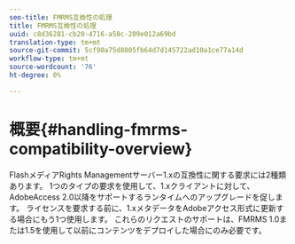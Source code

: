 ```yaml
---
seo-title: FMRMS互換性の処理
title: FMRMS互換性の処理
uuid: c8d36281-cb20-4716-a58c-209e012a69bd
translation-type: tm+mt
source-git-commit: 5cf90a75d8805fb64d7d145722ad10a1ce77a14d
workflow-type: tm+mt
source-wordcount: '76'
ht-degree: 0%

---
```



# 概要{#handling-fmrms-compatibility-overview}

FlashメディアRights Managementサーバー1.xの互換性に関する要求には2種類あります。 1つのタイプの要求を使用して、1.xクライアントに対して、AdobeAccess 2.0以降をサポートするランタイムへのアップグレードを促します。 ライセンスを要求する前に、1.xメタデータをAdobeアクセス形式に更新する場合にもう1つ使用します。 これらのリクエストのサポートは、FMRMS 1.0または1.5を使用して以前にコンテンツをデプロイした場合にのみ必要です。